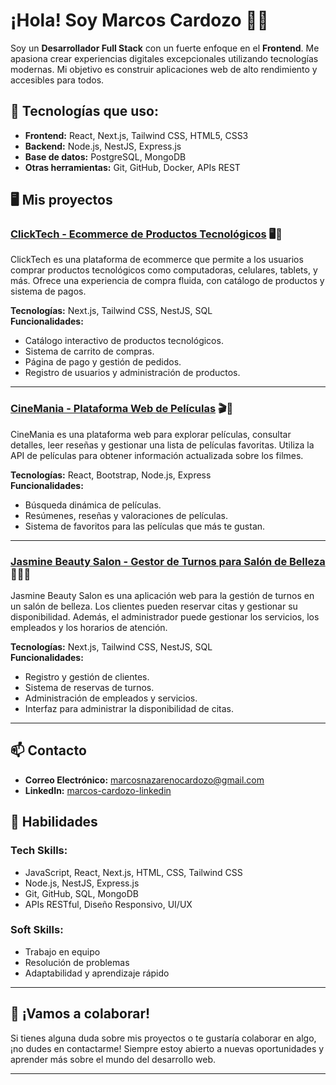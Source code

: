 # ¡Hola! Soy Marcos Cardozo 👨‍💻

Soy un **Desarrollador Full Stack** con un fuerte enfoque en el **Frontend**. Me apasiona crear experiencias digitales excepcionales utilizando tecnologías modernas. Mi objetivo es construir aplicaciones web de alto rendimiento y accesibles para todos.

## 🔧 Tecnologías que uso:
- **Frontend:** React, Next.js, Tailwind CSS, HTML5, CSS3
- **Backend:** Node.js, NestJS, Express.js
- **Base de datos:** PostgreSQL, MongoDB
- **Otras herramientas:** Git, GitHub, Docker, APIs REST

## 🖥️ Mis proyectos

### [ClickTech - Ecommerce de Productos Tecnológicos](https://github.com/marcos-cardozo/ClickTech) 🖥️📱
ClickTech es una plataforma de ecommerce que permite a los usuarios comprar productos tecnológicos como computadoras, celulares, tablets, y más. Ofrece una experiencia de compra fluida, con catálogo de productos y sistema de pagos.

**Tecnologías:** Next.js, Tailwind CSS, NestJS, SQL  
**Funcionalidades:**  
- Catálogo interactivo de productos tecnológicos.  
- Sistema de carrito de compras.  
- Página de pago y gestión de pedidos.  
- Registro de usuarios y administración de productos.

---

### [CineMania - Plataforma Web de Películas](https://github.com/marcos-cardozo/CineMania) 🎬🍿
CineMania es una plataforma web para explorar películas, consultar detalles, leer reseñas y gestionar una lista de películas favoritas. Utiliza la API de películas para obtener información actualizada sobre los filmes.

**Tecnologías:** React, Bootstrap, Node.js, Express  
**Funcionalidades:**  
- Búsqueda dinámica de películas.  
- Resúmenes, reseñas y valoraciones de películas.  
- Sistema de favoritos para las películas que más te gustan.

---

### [Jasmine Beauty Salon - Gestor de Turnos para Salón de Belleza](https://github.com/marcos-cardozo/JasmineBeautySalon) 💇‍♀️💅
Jasmine Beauty Salon es una aplicación web para la gestión de turnos en un salón de belleza. Los clientes pueden reservar citas y gestionar su disponibilidad. Además, el administrador puede gestionar los servicios, los empleados y los horarios de atención.

**Tecnologías:** Next.js, Tailwind CSS, NestJS, SQL  
**Funcionalidades:**  
- Registro y gestión de clientes.  
- Sistema de reservas de turnos.  
- Administración de empleados y servicios.  
- Interfaz para administrar la disponibilidad de citas.

---

## 📫 Contacto

- **Correo Electrónico:** [marcosnazarenocardozo@gmail.com](mailto:marcosnazarenocardozo@gmail.com)
- **LinkedIn:** [marcos-cardozo-linkedin](https://www.linkedin.com/in/marcos-nazareno-cardozo-8b6980314/)


## 🎯 Habilidades

### **Tech Skills:**
- JavaScript, React, Next.js, HTML, CSS, Tailwind CSS
- Node.js, NestJS, Express.js
- Git, GitHub, SQL, MongoDB
- APIs RESTful, Diseño Responsivo, UI/UX

### **Soft Skills:**
- Trabajo en equipo
- Resolución de problemas
- Adaptabilidad y aprendizaje rápido

---

## 🚀 ¡Vamos a colaborar!

Si tienes alguna duda sobre mis proyectos o te gustaría colaborar en algo, ¡no dudes en contactarme! Siempre estoy abierto a nuevas oportunidades y aprender más sobre el mundo del desarrollo web.

---

